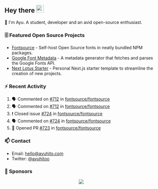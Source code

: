 ## Hey there <img src="https://media.giphy.com/media/hvRJCLFzcasrR4ia7z/giphy.gif" width="25" height="25">

📝 I'm Ayu. A student, developer and an avid open-source enthusiast.

### 🗄 Featured Open Source Projects

- [Fontsource](https://github.com/fontsource/fontsource) - Self-host Open Source fonts in neatly bundled NPM packages.
- [Google Font Metadata](https://github.com/fontsource/google-font-metadata) - A metadata generator that fetches and parses the Google Fonts API.
- [Next Lotus Starter](https://github.com/DecliningLotus/next-lotus-starter) - Personal Next.js starter template to streamline the creation of new projects.

### ⚡ Recent Activity

<!--START_SECTION:activity-->

1. 🗣 Commented on [#712](https://github.com/fontsource/fontsource/issues/712) in [fontsource/fontsource](https://github.com/fontsource/fontsource)
2. 🗣 Commented on [#712](https://github.com/fontsource/fontsource/issues/712) in [fontsource/fontsource](https://github.com/fontsource/fontsource)
3. ❗️ Closed issue [#724](https://github.com/fontsource/fontsource/issues/724) in [fontsource/fontsource](https://github.com/fontsource/fontsource)
4. 🗣 Commented on [#724](https://github.com/fontsource/fontsource/issues/724) in [fontsource/fontsource](https://github.com/fontsource/fontsource)
5. 💪 Opened PR [#723](https://github.com/fontsource/fontsource/pull/723) in [fontsource/fontsource](https://github.com/fontsource/fontsource)
<!--END_SECTION:activity-->

### 📫 Contact

- Email: hello@ayuhito.com
- Twitter: [@ayuhitoo](https://twitter.com/ayuhitoo)

### :sparkling_heart: Sponsors

<p align="center">
  <a href="https://cdn.jsdelivr.net/gh/ayuhito/ayuhito/sponsors.svg">
    <img src='https://cdn.jsdelivr.net/gh/ayuhito/ayuhito/sponsors.svg'/>
  </a>
</p>
